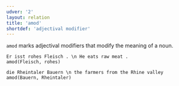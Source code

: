 ```yaml
---
udver: '2'
layout: relation
title: 'amod'
shortdef: 'adjectival modifier'
---
```


`amod` marks adjectival modifiers that modify the meaning of a noun.

~~~ sdparse
Er isst rohes Fleisch . \n He eats raw meat .
amod(Fleisch, rohes)
~~~

~~~ sdparse
die Rheintaler Bauern \n the farmers from the Rhine valley
amod(Bauern, Rheintaler)
~~~
<!-- Interlanguage links updated Po 6. listopadu 2023, 21:42:25 CET -->
